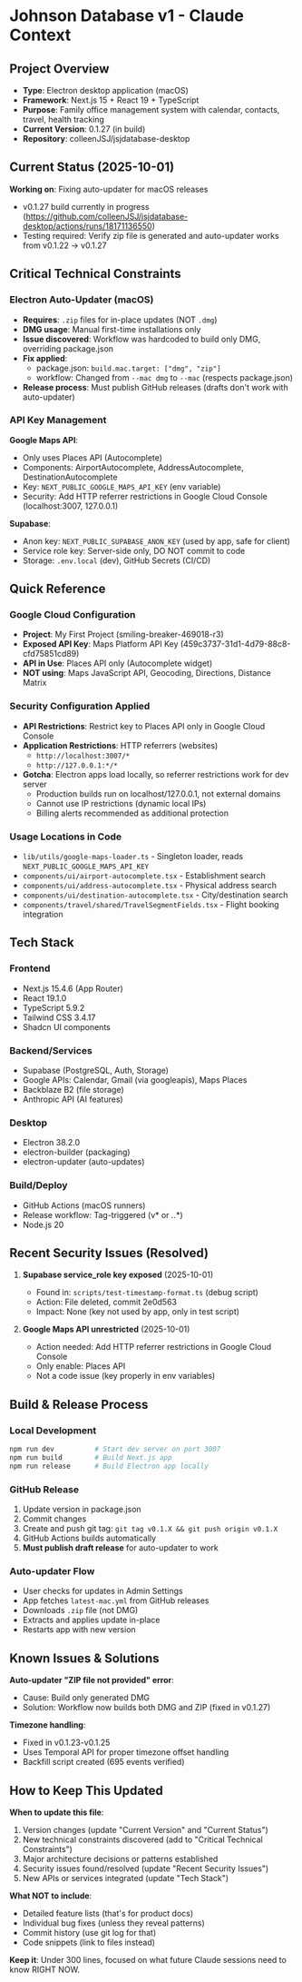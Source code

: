 # Johnson Database v1 - Claude Context

## Project Overview
- **Type**: Electron desktop application (macOS)
- **Framework**: Next.js 15 + React 19 + TypeScript
- **Purpose**: Family office management system with calendar, contacts, travel, health tracking
- **Current Version**: 0.1.27 (in build)
- **Repository**: colleenJSJ/jsjdatabase-desktop

## Current Status (2025-10-01)
**Working on**: Fixing auto-updater for macOS releases
- v0.1.27 build currently in progress (https://github.com/colleenJSJ/jsjdatabase-desktop/actions/runs/18171136550)
- Testing required: Verify zip file is generated and auto-updater works from v0.1.22 → v0.1.27

## Critical Technical Constraints

### Electron Auto-Updater (macOS)
- **Requires**: `.zip` files for in-place updates (NOT `.dmg`)
- **DMG usage**: Manual first-time installations only
- **Issue discovered**: Workflow was hardcoded to build only DMG, overriding package.json
- **Fix applied**:
  - package.json: `build.mac.target: ["dmg", "zip"]`
  - workflow: Changed from `--mac dmg` to `--mac` (respects package.json)
- **Release process**: Must publish GitHub releases (drafts don't work with auto-updater)

### API Key Management
**Google Maps API**:
- Only uses Places API (Autocomplete)
- Components: AirportAutocomplete, AddressAutocomplete, DestinationAutocomplete
- Key: `NEXT_PUBLIC_GOOGLE_MAPS_API_KEY` (env variable)
- Security: Add HTTP referrer restrictions in Google Cloud Console (localhost:3007, 127.0.0.1)

**Supabase**:
- Anon key: `NEXT_PUBLIC_SUPABASE_ANON_KEY` (used by app, safe for client)
- Service role key: Server-side only, DO NOT commit to code
- Storage: `.env.local` (dev), GitHub Secrets (CI/CD)

## Quick Reference

### Google Cloud Configuration
- **Project**: My First Project (smiling-breaker-469018-r3)
- **Exposed API Key**: Maps Platform API Key (459c3737-31d1-4d79-88c8-cfd75851cd89)
- **API in Use**: Places API only (Autocomplete widget)
- **NOT using**: Maps JavaScript API, Geocoding, Directions, Distance Matrix

### Security Configuration Applied
- **API Restrictions**: Restrict key to Places API only in Google Cloud Console
- **Application Restrictions**: HTTP referrers (websites)
  - `http://localhost:3007/*`
  - `http://127.0.0.1:*/*`
- **Gotcha**: Electron apps load locally, so referrer restrictions work for dev server
  - Production builds run on localhost/127.0.0.1, not external domains
  - Cannot use IP restrictions (dynamic local IPs)
  - Billing alerts recommended as additional protection

### Usage Locations in Code
- `lib/utils/google-maps-loader.ts` - Singleton loader, reads `NEXT_PUBLIC_GOOGLE_MAPS_API_KEY`
- `components/ui/airport-autocomplete.tsx` - Establishment search
- `components/ui/address-autocomplete.tsx` - Physical address search
- `components/ui/destination-autocomplete.tsx` - City/destination search
- `components/travel/shared/TravelSegmentFields.tsx` - Flight booking integration

## Tech Stack

### Frontend
- Next.js 15.4.6 (App Router)
- React 19.1.0
- TypeScript 5.9.2
- Tailwind CSS 3.4.17
- Shadcn UI components

### Backend/Services
- Supabase (PostgreSQL, Auth, Storage)
- Google APIs: Calendar, Gmail (via googleapis), Maps Places
- Backblaze B2 (file storage)
- Anthropic API (AI features)

### Desktop
- Electron 38.2.0
- electron-builder (packaging)
- electron-updater (auto-updates)

### Build/Deploy
- GitHub Actions (macOS runners)
- Release workflow: Tag-triggered (v* or *.*.*)
- Node.js 20

## Recent Security Issues (Resolved)

1. **Supabase service_role key exposed** (2025-10-01)
   - Found in: `scripts/test-timestamp-format.ts` (debug script)
   - Action: File deleted, commit 2e0d563
   - Impact: None (key not used by app, only in test script)

2. **Google Maps API unrestricted** (2025-10-01)
   - Action needed: Add HTTP referrer restrictions in Google Cloud Console
   - Only enable: Places API
   - Not a code issue (key properly in env variables)

## Build & Release Process

### Local Development
```bash
npm run dev          # Start dev server on port 3007
npm run build        # Build Next.js app
npm run release      # Build Electron app locally
```

### GitHub Release
1. Update version in package.json
2. Commit changes
3. Create and push git tag: `git tag v0.1.X && git push origin v0.1.X`
4. GitHub Actions builds automatically
5. **Must publish draft release** for auto-updater to work

### Auto-updater Flow
- User checks for updates in Admin Settings
- App fetches `latest-mac.yml` from GitHub releases
- Downloads `.zip` file (not DMG)
- Extracts and applies update in-place
- Restarts app with new version

## Known Issues & Solutions

**Auto-updater "ZIP file not provided" error**:
- Cause: Build only generated DMG
- Solution: Workflow now builds both DMG and ZIP (fixed in v0.1.27)

**Timezone handling**:
- Fixed in v0.1.23-v0.1.25
- Uses Temporal API for proper timezone offset handling
- Backfill script created (695 events verified)

## How to Keep This Updated

**When to update this file**:
1. Version changes (update "Current Version" and "Current Status")
2. New technical constraints discovered (add to "Critical Technical Constraints")
3. Major architecture decisions or patterns established
4. Security issues found/resolved (update "Recent Security Issues")
5. New APIs or services integrated (update "Tech Stack")

**What NOT to include**:
- Detailed feature lists (that's for product docs)
- Individual bug fixes (unless they reveal patterns)
- Commit history (use git log for that)
- Code snippets (link to files instead)

**Keep it**: Under 300 lines, focused on what future Claude sessions need to know RIGHT NOW.
